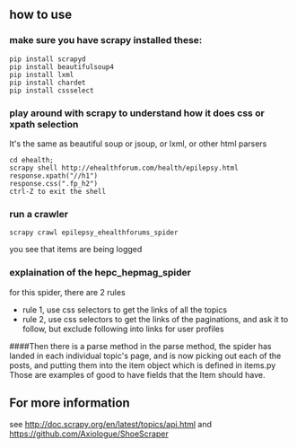 ## how to use

### make sure you have scrapy installed these:
	pip install scrapyd
	pip install beautifulsoup4
	pip install lxml
	pip install chardet
	pip install cssselect


### play around with scrapy to understand how it does css or xpath selection 

It's the same as beautiful soup or jsoup, or lxml, or other html parsers

	cd ehealth;
	scrapy shell http://ehealthforum.com/health/epilepsy.html
	response.xpath("//h1")
	response.css(".fp_h2")
	ctrl-Z to exit the shell

### run a crawler

	scrapy crawl epilepsy_ehealthforums_spider

you see that items are being logged


### explaination of the hepc_hepmag_spider
for this spider, there are 2 rules
- rule 1, use css selectors to get the links of all the topics
- rule 2, use css selectors to get the links of the paginations, and ask it to follow, but exclude following into links for user profiles

####Then there is a parse method
in the parse method, the spider has landed in each individual topic's page, and is now picking out each of the posts, and putting them into the item object which is defined in items.py
Those are examples of good to have fields that the Item should have.



## For more information
see http://doc.scrapy.org/en/latest/topics/api.html
and https://github.com/Axiologue/ShoeScraper


